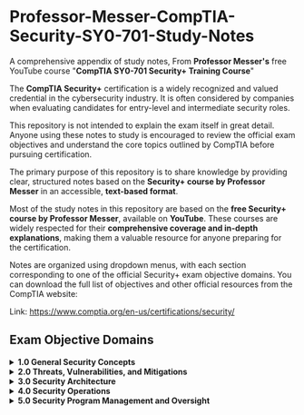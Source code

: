 # Professor-Messer-CompTIA-Security-SY0-701-Study-Notes
A comprehensive appendix of study notes, From **Professor Messer's** free YouTube course "**CompTIA SY0-701 Security+ Training Course**"

The **CompTIA Security+** certification is a widely recognized and valued credential in the cybersecurity industry. It is often considered by companies when evaluating candidates for entry-level and intermediate security roles.

This repository is not intended to explain the exam itself in great detail. Anyone using these notes to study is encouraged to review the official exam objectives and understand the core topics outlined by CompTIA before pursuing certification.

The primary purpose of this repository is to share knowledge by providing clear, structured notes based on the **Security+ course by Professor Messer** in an accessible, **text-based format**.

Most of the study notes in this repository are based on the **free Security+ course by Professor Messer**, available on **YouTube**. These courses are widely respected for their **comprehensive coverage and in-depth explanations**, making them a valuable resource for anyone preparing for the certification.

Notes are organized using dropdown menus, with each section corresponding to one of the official Security+ exam objective domains. You can download the full list of objectives and other official resources from the CompTIA website:

Link: https://www.comptia.org/en-us/certifications/security/

## Exam Objective Domains
<details>
  <summary><strong>1.0 General Security Concepts</strong></summary>
<details>
  <summary><strong> 1.1 Security controls</strong></summary>

## Good security measures aim to do these 3 things.

- **1 Prevent security events.**

- **2 Minimize the impact.**

- **3 limit the damage.**


## Control Catergories

## Technical Controls
- these are Controls that are implemented using **systems**.

## Managerial Controls
- Administrative controls assoicated with security design and implementation.

- **Security policies**, Are part of standard operating procedures for managerial controls.

## Operational controls
- These types of controls are implemented by people rather than systems. Examples include Security Guards, or a Phishing Awareness program.

## Physical Controls
Physical controls aim to limit physical access securely, Examples include.
- 1 Guard shack.
- 2 Lock.
- 3 Fences.
- 4 Badge Readers.

## Control Types.
There are also control **'types'** That go along with **control catergories**. There are **6** Control types we will study.

- 1 Preventive.

- 2 Deterrent.

- 3 Detective.

- 4 Corrective.

- 5 Compensating.

- 6 Directive.

## Preventive
Blocking access to a resource.
The preventive control type prevents access to anything we don't want accessed, At least not by the wrong people. Examples include:
- **Firewall rules.**
- **Following security policy.**
- **A guard that checks ID cards before allowing access into a building or area.**
- **Enabling door locks.**

**TIP:** A good exercise is to try and understand where a **control type** fits into a **control catergory** For example.
A **firewall** is a **preventive control type** And since it is utilized through a digital system it falls in the **control catergory of "Technical"**

# Deterrent
- The goal of the **detterent security control type** is to make an attacker think twice before attempting to intrude, This does not directly prevent access, But is the more outward security measure, Examples Include: Posted warning signs. 

# Detective
**Detective control types can Identify and Log and intrusion attempt, This control type may not prevent access, But does notify us of potential problems that need further investigation. Examples include:** 
1 Collecting and reviewing system logs.
2 Review login Reports.
3 Perform regular patrol of a property.

# Corrective 
**This control type is applied AFTER an event has been detected, For example if you have gotten a **(True Positive)** Result from a detective control type, Now you have to correct the problem/event. Examples Include:**
1 Restoring from backups leading to mitigation of a ransomware infection.
2 Contacting law enforcemnet to manage criminal activity.
3 Using a fire extinguisher.

# Compensating 
**This control type is used when the existing controls are not sufficient to deal with the event at hand, Most of the time this type of control is temporary, For example, If a business has an application, And they've been told that there is a dangerous vulnerability in the code, That business may need to employ some form of compensating control, Implementing some other rules while waiting for a patch to their application. In order to continue business operations.**

# Directive
**This control type directs a subject towards security compliance, For example employees may be asked to store all sensitive files in an encrypted/secured folder.**
**Note:** This is a realitively weak security control.

## ENDING NOTES

- There are many catergories of control
- Some organizations will combine types
- New security controls are created as systems and processes evolve
- Some organizations may use vastly different controls
</details>

<details>
<summary><strong> 1.2 the CIA triad </strong></summary>
  
# The CIA Triad, A combination of principles.

> May sometimes be refered to as the **"AIC"** Triad, In efforts to not confuse the acronym with the **"Central Intelligence Agency"**

## The "C" - Confidentiality

Aims to prevent disclosure of information to anyone who is unauthorized, Whether that be an individual or system.

Certain information should only be accessed by certain people, There are a few good ways to implement confidentiality.

**1** Encryption : Encoding messages so only certain people can read them.

**2** Access controls : Selectively restrict access to a resource, We see this example a lot in cybersecurity and that's because it works, An example is someone working in the shipping department of an organization, Under no circumstances should they have any access to the machines or information related to the accounting department of that same organization, And vice versa, You may also hear the term **"Least Priviledge"** Which means a person/(Employee) is only given as much resources and information as it takes to complete their task.

**3** Two-Factor Authentication : Additonal confirmation before information is disclosed.

## The "I" - Integrity
No one principle is better then the next in the CIA triad, But integrity is extremely important, It's the proccess of verifying information, When any type of data is sent over the internet, It comes in contact with a bunch of different devices that we never see, The goal of integrity is to make sure that information does not change one bit through that proccess, Examples include hashing, (A fixed length of mapped data that can prove integrity.) Digital Signatures, Certficates (Usually combined with a digital certficate to verify an entity)

## The "A" - Availability
information is always accessible to the authorized users. Examples of **maintaining availability** include,
> Building services that will always be available.
> Fault Tolerance (System will continue to run even when failure occures)
> Patching.

## END
</details>
</details>



<details>
  <summary><strong>2.0 Threats, Vulnerabilities, and Mitigations</strong></summary>

</details>

<details>
  <summary><strong>3.0 Security Architecture</strong></summary>

</details>

<details>
  <summary><strong>4.0 Security Operations</strong></summary>

</details>

<details>
  <summary><strong>5.0 Security Program Management and Oversight</strong></summary>

</details>

